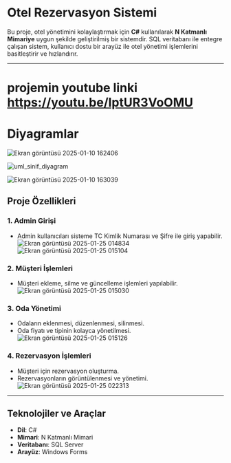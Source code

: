 # Otel Rezervasyon Sistemi

Bu proje, otel yönetimini kolaylaştırmak için **C#** kullanılarak **N Katmanlı Mimariye** uygun şekilde geliştirilmiş bir sistemdir. SQL veritabanı ile entegre çalışan sistem, kullanıcı dostu bir arayüz ile otel yönetimi işlemlerini basitleştirir ve hızlandırır.

---
# projemin youtube linki https://youtu.be/IptUR3VoOMU
# Diyagramlar
![Ekran görüntüsü 2025-01-10 162406](https://github.com/user-attachments/assets/f5b95e8b-8779-4d10-83c6-1343619741aa)

![uml_sinif_diyagram](https://github.com/user-attachments/assets/0c7d409a-a260-44b2-ace4-55d9b275a8ce)

![Ekran görüntüsü 2025-01-10 163039](https://github.com/user-attachments/assets/0b5eb936-51e7-4a08-940d-0d7df67984c4)

## Proje Özellikleri

### 1. **Admin Girişi**
- Admin kullanıcıları sisteme TC Kimlik Numarası ve Şifre ile giriş yapabilir.
![Ekran görüntüsü 2025-01-25 014834](https://github.com/user-attachments/assets/2819a0de-00f1-4e5b-86cf-ae812acc4df0)
![Ekran görüntüsü 2025-01-25 015104](https://github.com/user-attachments/assets/07ae0ed1-8230-4287-84f6-6e89298840b6)

### 2. **Müşteri İşlemleri**
- Müşteri ekleme, silme ve güncelleme işlemleri yapılabilir.
![Ekran görüntüsü 2025-01-25 015030](https://github.com/user-attachments/assets/fd3e9b1e-ca66-4727-8c7f-be757d875d22)

### 3. **Oda Yönetimi**
- Odaların eklenmesi, düzenlenmesi, silinmesi.
- Oda fiyatı ve tipinin kolayca yönetilmesi.
![Ekran görüntüsü 2025-01-25 015126](https://github.com/user-attachments/assets/eb636f75-dc9b-4683-b101-334d5d8e605c)

### 4. **Rezervasyon İşlemleri**
- Müşteri için rezervasyon oluşturma.
- Rezervasyonların görüntülenmesi ve yönetimi.
![Ekran görüntüsü 2025-01-25 022313](https://github.com/user-attachments/assets/a09044ef-a77b-4d90-9f2e-ced7b30454b4)

---

## Teknolojiler ve Araçlar

- **Dil**: C#
- **Mimari**: N Katmanlı Mimari
- **Veritabanı**: SQL Server
- **Arayüz**: Windows Forms
